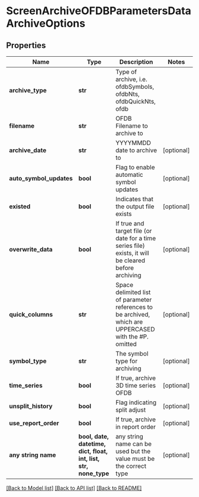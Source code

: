 # ScreenArchiveOFDBParametersDataArchiveOptions


## Properties
Name | Type | Description | Notes
------------ | ------------- | ------------- | -------------
**archive_type** | **str** | Type of archive, i.e. ofdbSymbols, ofdbNts, ofdbQuickNts, ofdb | 
**filename** | **str** | OFDB Filename to archive to | 
**archive_date** | **str** | YYYYMMDD date to archive to | [optional] 
**auto_symbol_updates** | **bool** | Flag to enable automatic symbol updates | [optional] 
**existed** | **bool** | Indicates that the output file exists | [optional] 
**overwrite_data** | **bool** | If true and target file (or date for a time series file) exists, it will be cleared before archiving | [optional] 
**quick_columns** | **str** | Space delimited list of parameter references to be archived, which are UPPERCASED with the #P. omitted | [optional] 
**symbol_type** | **str** | The symbol type for archiving | [optional] 
**time_series** | **bool** | If true, archive 3D time series OFDB | [optional] 
**unsplit_history** | **bool** | Flag indicating split adjust | [optional] 
**use_report_order** | **bool** | If true, archive in report order | [optional] 
**any string name** | **bool, date, datetime, dict, float, int, list, str, none_type** | any string name can be used but the value must be the correct type | [optional]

[[Back to Model list]](../README.md#documentation-for-models) [[Back to API list]](../README.md#documentation-for-api-endpoints) [[Back to README]](../README.md)


